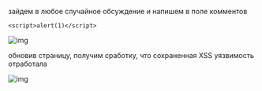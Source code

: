 зайдем в любое случайное обсуждение 
и напишем в поле комментов 
```
<script>alert(1)</script>
```
![img](https://github.com/adyatlove/PortSwiggerAcademy/blob/main/13.%20%D0%A1ross-site%20scripting%20(XSS)/2.%20Stored%20XSS%20into%20HTML%20context%20with%20nothing%20encoded/pics%20for%20walktrough/1.png)

обновив страницу, получим сработку, что сохраненная XSS уязвимость отработала

![img](https://github.com/adyatlove/PortSwiggerAcademy/blob/main/13.%20%D0%A1ross-site%20scripting%20(XSS)/2.%20Stored%20XSS%20into%20HTML%20context%20with%20nothing%20encoded/pics%20for%20walktrough/2.png)

